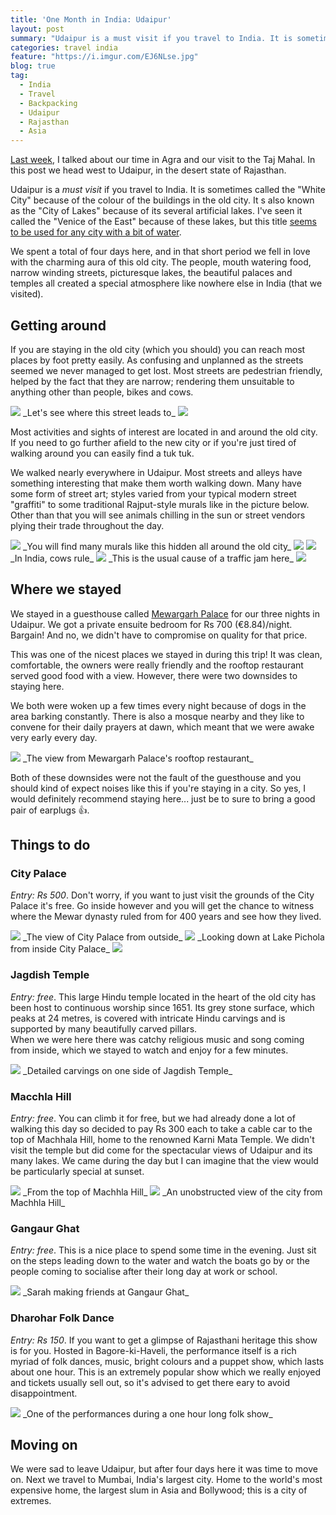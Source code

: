 ```yaml
---
title: 'One Month in India: Udaipur'
layout: post
summary: "Udaipur is a must visit if you travel to India. It is sometimes called the 'White City' because of the colour of the buildings in the old city."
categories: travel india
feature: "https://i.imgur.com/EJ6NLse.jpg"
blog: true
tag:
  - India
  - Travel
  - Backpacking
  - Udaipur
  - Rajasthan
  - Asia
---
```


<a href="/travel/india/a-month-in-india-agra" target="_blank">Last week</a>, I talked about our time in Agra and our visit to the Taj Mahal. In this post we head west to Udaipur, in the desert state of Rajasthan.

Udaipur is a _must visit_ if you travel to India. It is sometimes called the "White City" because of the colour of the buildings in the old city. It s also known as the "City of Lakes" because of its several artificial lakes. I've seen it called the "Venice of the East" because of these lakes, but this title <a href="https://en.wikipedia.org/wiki/List_of_places_called_Venice_of_the_East" target="_blank">seems to be used for any city with a bit of water</a>.

We spent a total of four days here, and in that short period we fell in love with the charming aura of this old city. The people, mouth watering food, narrow winding streets, picturesque lakes, the beautiful palaces and temples all created a special atmosphere like nowhere else in India (that we visited).

## Getting around

If you are staying in the old city (which you should) you can reach most places by foot pretty easily. As confusing and unplanned as the streets seemed we never managed to get lost. Most streets are pedestrian friendly, helped by the fact that they are narrow; rendering them unsuitable to anything other than people, bikes and cows.

<img class="post-image post-image-1" src="{{site.image_cdn}}/RjL0HL7.jpg">
_Let's see where this street leads to_

<img class="post-image post-image-1" src="{{site.image_cdn}}/QIJNxnt.jpg">

Most activities and sights of interest are located in and around the old city. If you need to go further afield to the new city or if you're just tired of walking around you can easily find a tuk tuk.

We walked nearly everywhere in Udaipur. Most streets and alleys have something interesting that make them worth walking down. Many have some form of street art; styles varied from your typical modern street "graffiti" to some traditional Rajput-style murals like in the picture below. Other than that you will see animals chilling in the sun or street vendors plying their trade throughout the day.

<img class="post-image post-image-1" src="{{site.image_cdn}}/EJ6NLse.jpg">
_You will find many murals like this hidden all around the old city_

<img class="post-image post-image-1" src="{{site.image_cdn}}/ljP4uSQ.jpg">

<img class="post-image post-image-1" src="{{site.image_cdn}}/VWbeAsv.jpg">
_In India, cows rule_

<img class="post-image post-image-1" src="{{site.image_cdn}}/5MPdjdk.jpg">
_This is the usual cause of a traffic jam here_

<img class="post-image post-image-1" src="{{site.image_cdn}}/wlebbY9.jpg">

## Where we stayed

We stayed in a guesthouse called <a href="https://www.mewargarhpalace.co.in/" target="_blank">Mewargarh Palace</a> for our three nights in Udaipur. We got a private ensuite bedroom for Rs 700 (€8.84)/night. Bargain! And no, we didn't have to compromise on quality for that price.

This was one of the nicest places we stayed in during this trip! It was clean, comfortable, the owners were really friendly and the rooftop restaurant served good food with a view. However, there were two downsides to staying here.

We both were woken up a few times every night because of dogs in the area barking constantly. There is also a mosque nearby and they like to convene for their daily prayers at dawn, which meant that we were awake very early every day.

<img class="post-image post-image-1" src="{{site.image_cdn}}/QUWME0E.jpg">
_The view from Mewargarh Palace's rooftop restaurant_

Both of these downsides were not the fault of the guesthouse and you should kind of expect noises like this if you're staying in a city. So yes, I would definitely recommend staying here... just be to sure to bring a good pair of earplugs 👍.

## Things to do

### City Palace

_Entry: Rs 500_. Don't worry, if you want to just visit the grounds of the City Palace it's free. Go inside however and you will get the chance to witness where the Mewar dynasty ruled from for 400 years and see how they lived.

<img class="post-image post-image-1" src="{{site.image_cdn}}/8VqBe03.jpg">
_The view of City Palace from outside_

<img class="post-image post-image-1" src="{{site.image_cdn}}/gP3G6gm.jpg">
_Looking down at Lake Pichola from inside City Palace_

<img class="post-image post-image-1" src="{{site.image_cdn}}/So7B1Ho.jpg">

### Jagdish Temple

_Entry: free_. This large Hindu temple located in the heart of the old city has been host to continuous worship since 1651. Its grey stone surface, which peaks at 24 metres, is covered with intricate Hindu carvings and is supported by many beautifully carved pillars.
<br/>When we were here there was catchy religious music and song coming from inside, which we stayed to watch and enjoy for a few minutes.

<img class="post-image post-image-2" src="{{site.image_cdn}}/OO9s7Bp.jpg">
_Detailed carvings on one side of Jagdish Temple_

### Macchla Hill

_Entry: free_. You can climb it for free, but we had already done a lot of walking this day so decided to pay Rs 300 each to take a cable car to the top of Machhala Hill, home to the renowned Karni Mata Temple. We didn't visit the temple but did come for the spectacular views of Udaipur and its many lakes. We came during the day but I can imagine that the view would be particularly special at sunset.

<img class="post-image post-image-1" src="{{site.image_cdn}}/dAiiLzB.jpg">
_From the top of Machhla Hill_

<img class="post-image post-image-1" src="{{site.image_cdn}}/dCBtbtY.jpg">
_An unobstructed view of the city from Machhla Hill_

### Gangaur Ghat

_Entry: free_. This is a nice place to spend some time in the evening. Just sit on the steps leading down to the water and watch the boats go by or the people coming to socialise after their long day at work or school.

<img class="post-image post-image-1" src="{{site.image_cdn}}/wm6h6cr.jpg">
_Sarah making friends at Gangaur Ghat_

### Dharohar Folk Dance

_Entry: Rs 150_. If you want to get a glimpse of Rajasthani heritage this show is for you. Hosted in Bagore-ki-Haveli, the performance itself is a rich myriad of folk dances, music, bright colours and a puppet show, which lasts about one hour. This is an extremely popular show which we really enjoyed and tickets usually sell out, so it's advised to get there eary to avoid disappointment.

<img class="post-image post-image-1" src="{{site.image_cdn}}/3l2zLKV.jpg">
_One of the performances during a one hour long folk show_

## Moving on

We were sad to leave Udaipur, but after four days here it was time to move on. Next we travel to Mumbai, India's largest city. Home to the world's most expensive home, the largest slum in Asia and Bollywood; this is a city of extremes.
